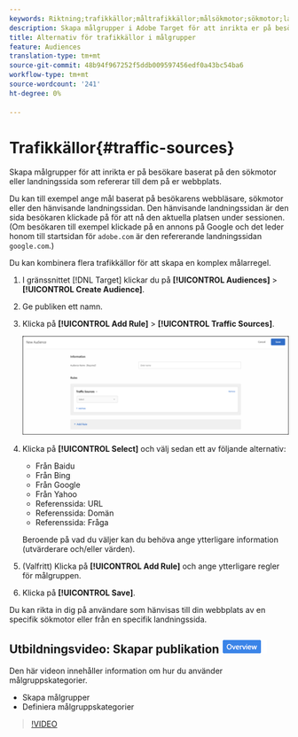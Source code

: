```yaml
---
keywords: Riktning;trafikkällor;måltrafikkällor;målsökmotor;sökmotor;landningssida;målstartsida;hänvisande landningssida
description: Skapa målgrupper i Adobe Target för att inrikta er på besökare baserat på den sökmotor eller landningssida som hänvisar dem till er webbplats.
title: Alternativ för trafikkällor i målgrupper
feature: Audiences
translation-type: tm+mt
source-git-commit: 48b94f967252f5ddb009597456edf0a43bc54ba6
workflow-type: tm+mt
source-wordcount: '241'
ht-degree: 0%

---
```



# Trafikkällor{#traffic-sources}

Skapa målgrupper för att inrikta er på besökare baserat på den sökmotor eller landningssida som refererar till dem på er webbplats.

Du kan till exempel ange mål baserat på besökarens webbläsare, sökmotor eller den hänvisande landningssidan. Den hänvisande landningssidan är den sida besökaren klickade på för att nå den aktuella platsen under sessionen. (Om besökaren till exempel klickade på en annons på Google och det leder honom till startsidan för `adobe.com` är den refererande landningssidan `google.com`.)

Du kan kombinera flera trafikkällor för att skapa en komplex målarregel.

1. I gränssnittet [!DNL Target] klickar du på **[!UICONTROL Audiences]** > **[!UICONTROL Create Audience]**.
1. Ge publiken ett namn.
1. Klicka på **[!UICONTROL Add Rule]** > **[!UICONTROL Traffic Sources]**.

   ![](assets/target_traffic_source.png)

1. Klicka på **[!UICONTROL Select]** och välj sedan ett av följande alternativ:

   * Från Baidu
   * Från Bing
   * Från Google
   * Från Yahoo
   * Referenssida: URL
   * Referenssida: Domän
   * Referenssida: Fråga

   Beroende på vad du väljer kan du behöva ange ytterligare information (utvärderare och/eller värden).

1. (Valfritt) Klicka på **[!UICONTROL Add Rule]** och ange ytterligare regler för målgruppen.
1. Klicka på **[!UICONTROL Save]**.

Du kan rikta in dig på användare som hänvisas till din webbplats av en specifik sökmotor eller från en specifik landningssida.

## Utbildningsvideo: Skapar publikation ![Översikt](/help/assets/overview.png)

Den här videon innehåller information om hur du använder målgruppskategorier.

* Skapa målgrupper
* Definiera målgruppskategorier

>[!VIDEO](https://video.tv.adobe.com/v/17392)
